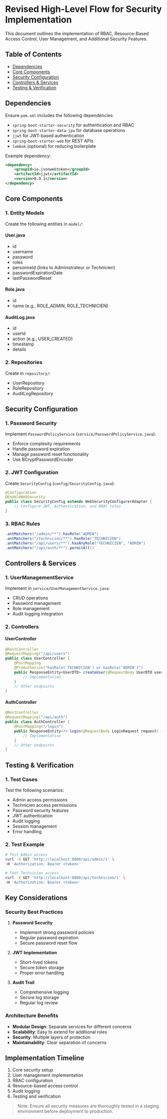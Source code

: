 # Revised High-Level Flow for Security Implementation

This document outlines the implementation of RBAC, Resource-Based Access Control, User Management, and Additional Security Features.

## Table of Contents
- [Dependencies](#dependencies)
- [Core Components](#core-components)
- [Security Configuration](#security-configuration)
- [Controllers & Services](#controllers--services)
- [Testing & Verification](#testing--verification)

## Dependencies

Ensure `pom.xml` includes the following dependencies:
- `spring-boot-starter-security` for authentication and RBAC
- `spring-boot-starter-data-jpa` for database operations
- `jjwt` for JWT-based authentication
- `spring-boot-starter-web` for REST APIs
- `lombok` (optional) for reducing boilerplate

Example dependency:
```xml
<dependency>
    <groupId>io.jsonwebtoken</groupId>
    <artifactId>jjwt</artifactId>
    <version>0.9.1</version>
</dependency>
```

## Core Components

### 1. Entity Models
Create the following entities in `model/`:

#### User.java
- id
- username
- password
- roles
- personneId (links to Administrateur or Technicien)
- passwordExpirationDate
- lastPasswordReset

#### Role.java
- id
- name (e.g., ROLE_ADMIN, ROLE_TECHNICIEN)

#### AuditLog.java
- id
- userId
- action (e.g., USER_CREATED)
- timestamp
- details

### 2. Repositories
Create in `repository/`:
- UserRepository
- RoleRepository
- AuditLogRepository

## Security Configuration

### 1. Password Security
Implement `PasswordPolicyService` (`service/PasswordPolicyService.java`):
- Enforce complexity requirements
- Handle password expiration
- Manage password reset functionality
- Use BCryptPasswordEncoder

### 2. JWT Configuration
Create `SecurityConfig` (`config/SecurityConfig.java`):

```java
@Configuration
@EnableWebSecurity
public class SecurityConfig extends WebSecurityConfigurerAdapter {
    // Configure JWT, Authentication, and RBAC rules
}
```

### 3. RBAC Rules
```java
.antMatchers("/admin/**").hasRole("ADMIN")
.antMatchers("/technicien/**").hasRole("TECHNICIEN")
.antMatchers("/api/users/**").hasAnyRole("TECHNICIEN", "ADMIN")
.antMatchers("/api/auth/**").permitAll()
```

## Controllers & Services

### 1. UserManagementService
Implement in `service/UserManagementService.java`:
- CRUD operations
- Password management
- Role management
- Audit logging integration

### 2. Controllers

#### UserController
```java
@RestController
@RequestMapping("/api/users")
public class UserController {
    @PostMapping
    @PreAuthorize("hasRole('TECHNICIEN') or hasRole('ADMIN')")
    public ResponseEntity<UserDTO> createUser(@RequestBody UserDTO user) {
        // Implementation
    }
    // Other endpoints
}
```

#### AuthController
```java
@RestController
@RequestMapping("/api/auth")
public class AuthController {
    @PostMapping("/login")
    public ResponseEntity<?> login(@RequestBody LoginRequest request) {
        // Implementation
    }
    // Other endpoints
}
```

## Testing & Verification

### 1. Test Cases
Test the following scenarios:
- Admin access permissions
- Technicien access permissions
- Password security features
- JWT authentication
- Audit logging
- Session management
- Error handling

### 2. Test Example
```bash
# Test Admin access
curl -X GET 'http://localhost:8080/api/admin/1' \
-H 'Authorization: Bearer <token>'

# Test Technicien access
curl -X GET 'http://localhost:8080/api/technicien/1' \
-H 'Authorization: Bearer <token>'
```

## Key Considerations

### Security Best Practices
1. **Password Security**
    - Implement strong password policies
    - Regular password expiration
    - Secure password reset flow

2. **JWT Implementation**
    - Short-lived tokens
    - Secure token storage
    - Proper error handling

3. **Audit Trail**
    - Comprehensive logging
    - Secure log storage
    - Regular log review

### Architecture Benefits
- **Modular Design**: Separate services for different concerns
- **Scalability**: Easy to extend for additional roles
- **Security**: Multiple layers of protection
- **Maintainability**: Clear separation of concerns

## Implementation Timeline
1. Core security setup
2. User management implementation
3. RBAC configuration
4. Resource-based access control
5. Audit logging
6. Testing and verification

> Note: Ensure all security measures are thoroughly tested in a staging environment before deployment to production.